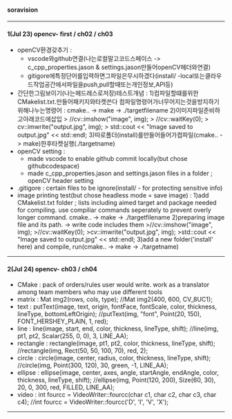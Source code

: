 #### soravision
***
#### 1(Jul 23) opencv- first / ch02 / ch03
  - openCV환경갖추기 : 
    - vscode와github연결(나는로컬말고코드스페이스 -> c_cpp_properties.jason & settings.jason만들어openCV헤더와연결) 
    - gitigore에특정단어를입력하면그파일은무시하겠다(install/ -local또는클라우드작업공간에서파일을push,pull할때또는개인정보,API등)
- 간단한그림보이기(나는헤드레스로저장)테스트개념 :
    1)컴파일할떄를위한CMakelist.txt.만들어패키지와타켓쓴다
       컴파일명령어가너무어지는것을방지하기위해나누는명령어 :
  cmake.. -> make -> ./targetfilename
    2)이미지파일준비하고아래코드에삽입
      > //cv::imshow("image", img); 
      > //cv::waitKey(0); 
      > cv::imwrite("output.jpg", img); 
      > std::cout << "Image saved to output.jpg" << std::endl;
    3)따로폴더(install)를만들어들어가컴파일(cmake.. -> make)한후타켓실행(./targetname)
- openCV setting :
    -  made vscode to enable github commit locally(but chose githubcodespace) 
    -  made c_cpp_properties.jason and settings.jason files in a folder ; openCV header setting 
- .gitigore : certain files to be ignore(install/ - for protecting sensitive info)
- image printing test(but chose headless mode = save image) :
     1)add CMakelist.txt folder ; lists including aimed target and package needed for compiling.
    use compiliar commands seperately to prevent overly longer command. 
    cmake.. -> make -> ./targetfilename
     2)preparing image file and its path. -> write code includes them
      >//cv::imshow("image", img); 
      >//cv::waitKey(0); 
      >cv::imwrite("output.jpg", img); 
      >std::cout << "Image saved to output.jpg" << std::endl;
     3)add a new folder('install' here) and compile, run(cmake.. -> make -> ./targetname)
 

  
***
#### 2(Jul 24) opencv- ch03 / ch04
- CMake : pack of orders/rules user would write. work as a translator among team members who may use different tools
- matrix : Mat img2(rows, cols, type); //Mat img2(400, 600, CV_8UC1);
- text : putText(image, text, origin, fontFace, fontScale, color, thickness, lineType, bottomLeftOrigin); //putText(img, "font", Point(20, 150), FONT_HERSHEY_PLAIN, 1, red);
- line : line(image, start, end, color, thickness, lineType, shift); //line(img, pt1, pt2, Scalar(255, 0, 0), 3, LINE_AA);
- rectangle : rectangle(image, pt1, pt2, color, thickness, lineType, shift); //rectangle(img, Rect(50, 50, 100, 70), red, 2);
- circle : circle(image, center, radius, color, thickness, lineType, shift); //circle(img, Point(300, 120), 30, green, -1, LINE_AA);
- ellipse : ellipse(image, center, axes, angle, startAngle, endAngle, color, thickness, lineType, shift); //ellipse(img, Point(120, 200), Size(60, 30), 20, 0, 300, red, FILLED, LINE_AA);
- video : int fourcc = VideoWriter::fourcc(char c1, char c2, char c3, char c4); //int fourcc = VideoWriter::fourcc('D', 'I', 'V', 'X');
***



